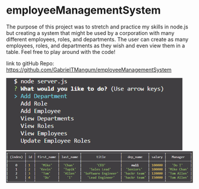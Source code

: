 # employeeManagementSystem

The purpose of this project was to stretch and practice my skills in node.js but creating a system that might be used by a corporation with many different employees, roles, and departments.  The user can create as many employees, roles, and departments as they wish and even view them in a table.  Feel free to play around with the code!

link to gitHub Repo:
<https://github.com/GabrielTMangum/employeeManagementSystem>

![Main Menu](./pictures/mainmenu.png)
![View Employees](./pictures/viewEmployees.png)
